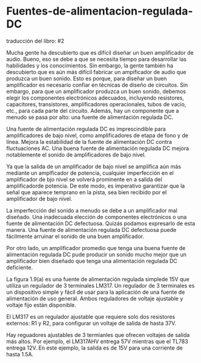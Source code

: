 # Fuentes-de-alimentacion-regulada-DC
traducción del libro: #2

Mucha gente ha descubierto que es difícil diseñar un buen amplificador de audio. Bueno, eso se debe a que se necesita tiempo para desarrollar
las habilidades y los conocimientos. Sin embargo, la gente también ha descubierto que es aún más difícil fabricar un ampificador de audio que produzca un buen sonido.
Esto es porque, para diseñar un buen amplificador es necesario confiar en técnicas de diseño de circuitos.
Sin embargo, para que un amplificador produzca un buen sonido, debemos elegir los componentes electrónicos adecuados, incluyendo resistores, capacitores, transistores, amplificadores operacionales, tubos de vacío, etc., para cada parte del circuito.
Además, hay un componente que a menudo se pasa por alto: una fuente de alimentación regulada DC.

Una fuente de alimentación regulada DC es imprescindible para amplificadores de bajo nivel, como amplificadores de etapa de fono y de línea. Mejora la estabilidad
de la fuente de alimentación DC contra fluctuaciones AC. Una buena fuente de alimentación regulada DC mejora notablemente el sonido de amplificadores de bajo nivel.

Ya que la salida de un amplificador de bajo nivel se amplifica aún más mediante un amplficador de potencia, cualquier imperfección en el amplificador de bjo nivel se volverá prominente en a salida del amplificadorde potencia. De este modo, es imperativo garantizar que la señal que aparece temprano en la pista, sea bien recibido por el amplificador de bajo nivel.

La imperfección del sonido a menudo se debe a un amplificador mal diseñado. Una inadecuada elección de componentes electrónicos o una fuente de alimentación DC defectuosa.
Quizás podamos expresarlo de esta manera. Una fuente de alimentación regulada DC defectuosa puede fácilmente arruinar el sonido de una buen amplificador.

Por otro lado, un amplificador promedio que tenga una buena fuente de alimentación regulada DC pude producir un sonido mucho mejor que un amplificador bien diseñado que tenga una alimentación regulada DC deficiente.

La figura 1.9(a) es una fuente de alimentación regulada simplede 15V que utiliza un regulador de 3 terminales LM317. Un regulador de 3 terminales es un dispositivo simple y fácil de usar para la aplicación de una fuente de alimentación de uso general. Ambos reguladores de voltaje ajustable y voltaje fijo están disponible.

El LM317 es un regulador ajustable que requiere solo dos resistores externos: R1 y R2, para configurar un voltaje de salida de hasta 37V.

Hay reguadores ajustables de 3 termianles que ofrecen voltajes de salida más altos. Por ejemplo, el LM317AHV entrega 57V mientras que el TL783 entrega 12V. En este ejemplo, la salida es de 15V para una corriente de hasta 1.5A.







